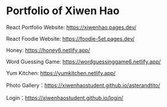 # Portfolio of Xiwen Hao
React Portfolio Website: https://xiwenhao.pages.dev/

React Foodie Website: https://foodie-5et.pages.dev/

Honey: https://honey6.netlify.app/

Word Guessing Game: https://wordguessinggame6.netlify.app/

Yum Kitchen: https://yumkitchen.netlify.app/

Photo Gallery：https://xiwenhaostudent.github.io/asterandtito/

Login：https://xiwenhaostudent.github.io/login/
